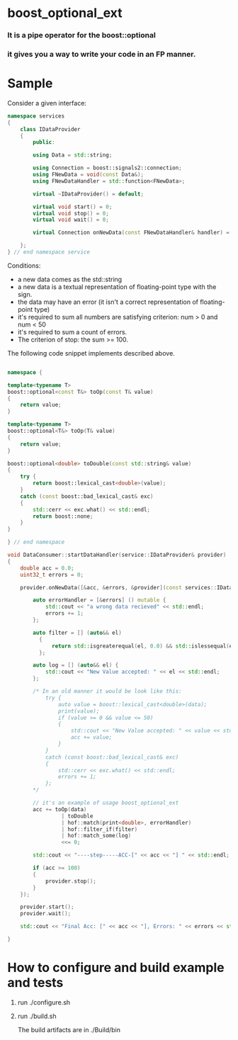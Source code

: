 # boost_optional_ext
### It is a pipe operator for the boost::optional
### it gives you a way to write your code in an FP manner.

# Sample

Consider a given interface:

```C++
namespace services
{
    class IDataProvider
    {
        public:

        using Data = std::string;

        using Connection = boost::signals2::connection;
        using FNewData = void(const Data&);
        using FNewDataHandler = std::function<FNewData>;

        virtual ~IDataProvider() = default;

        virtual void start() = 0;
        virtual void stop() = 0;
        virtual void wait() = 0;

        virtual Connection onNewData(const FNewDataHandler& handler) = 0;

    };
} // end namespace service
```

Conditions:

* a new data comes as the std::string
* a new data is a textual representation of floating-point type with the sign.
* the data may have an error (it isn't a correct representation of floating-point type)
* it's required to sum all numbers are satisfying criterion: num > 0 and num < 50
* it's required to sum a count of errors.
* The criterion of stop: the sum >= 100.

The following code snippet implements described above.

```C++

namespace {

template<typename T>
boost::optional<const T&> toOp(const T& value)
{
    return value;
}

template<typename T>
boost::optional<T&> toOp(T& value)
{
    return value;
}

boost::optional<double> toDouble(const std::string& value)
{
    try {
        return boost::lexical_cast<double>(value);
    }
    catch (const boost::bad_lexical_cast& exc)
    {
        std::cerr << exc.what() << std::endl;
        return boost::none;
    }
}

} // end namespace

void DataConsumer::startDataHandler(service::IDataProvider& provider)
{
    double acc = 0.0;
    uint32_t errors = 0;

    provider.onNewData([&acc, &errors, &provider](const services::IDataProvider::Data& data) mutable {

        auto errorHandler = [&errors] () mutable {
            std::cout << "a wrong data recieved" << std::endl;
            errors += 1;
        };

        auto filter = [] (auto&& el)
          { 
              return std::isgreaterequal(el, 0.0) && std::islessequal(el, 50.0);
          };

        auto log = [] (auto&& el) {
            std::cout << "New Value accepted: " << el << std::endl;
        };

        /* In an old manner it would be look like this:
            try {
                auto value = boost::lexical_cast<double>(data);
                print(value);
                if (value >= 0 && value <= 50)
                {
                    std::cout << "New Value accepted: " << value << std::endl;
                    acc += value;
                }
            }
            catch (const boost::bad_lexical_cast& exc)
            {
                std::cerr << exc.what() << std::endl;
                errors += 1;
            };
        */

        // it's an example of usage boost_optional_ext
        acc += toOp(data)
                 | toDouble
                 | hof::match(print<double>, errorHandler)
                 | hof::filter_if(filter)
                 | hof::match_some(log)
                 <<= 0;

        std::cout << "----step-----ACC-[" << acc << "] " << std::endl;

        if (acc >= 100)
        {
            provider.stop();
        }
    });

    provider.start();
    provider.wait();

    std::cout << "Final Acc: [" << acc << "], Errors: " << errors << std::endl;

}

```

# How to configure and build example and tests

1. run ./configure.sh
2. run ./build.sh

   The build artifacts are in ./Build/bin 
